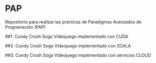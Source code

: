# PAP
Repositorio para realizar las prácticas de Paradigmas Avanzados de Programación (PAP)

##1. Cundy Crosh Soga
Videojuego implementado con CUDA

##2. Cundy Crosh Soga
Videojuego implementado con SCALA

##3. Cundy Crosh Soga
Videojuego implementado con servicios CLOUD
